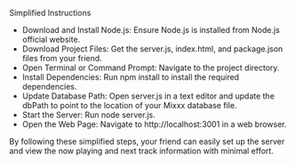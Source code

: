 Simplified Instructions
* Download and Install Node.js: Ensure Node.js is installed from Node.js official website.
* Download Project Files: Get the server.js, index.html, and package.json files from your friend.
* Open Terminal or Command Prompt: Navigate to the project directory.
* Install Dependencies: Run npm install to install the required dependencies.
* Update Database Path: Open server.js in a text editor and update the dbPath to point to the location of your Mixxx database file.
* Start the Server: Run node server.js.
* Open the Web Page: Navigate to http://localhost:3001 in a web browser.

By following these simplified steps, your friend can easily set up the server and view the now playing and next track information with minimal effort.

